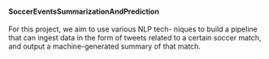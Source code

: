#### SoccerEventsSummarizationAndPrediction

For this project, we aim to use various NLP tech- niques to build a pipeline that can ingest data in the form of tweets related to a certain soccer match, and output a machine-generated summary of that match.
